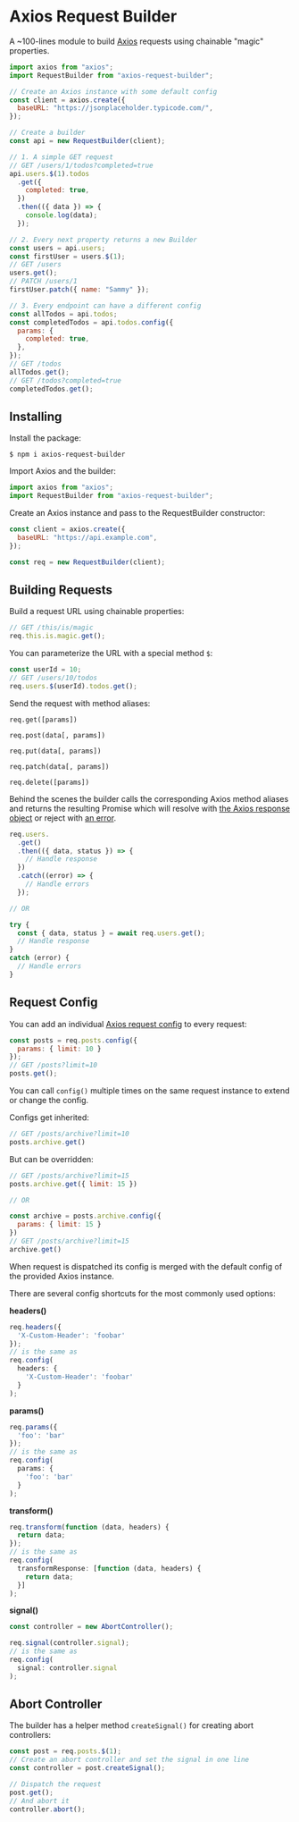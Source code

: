 # Axios Request Builder

A ~100-lines module to build [Axios](https://github.com/axios/axios) requests using chainable "magic" properties.

```js
import axios from "axios";
import RequestBuilder from "axios-request-builder";

// Create an Axios instance with some default config
const client = axios.create({
  baseURL: "https://jsonplaceholder.typicode.com/",
});

// Create a builder
const api = new RequestBuilder(client);

// 1. A simple GET request
// GET /users/1/todos?completed=true
api.users.$(1).todos
  .get({
    completed: true,
  })
  .then(({ data }) => {
    console.log(data);
  });

// 2. Every next property returns a new Builder
const users = api.users;
const firstUser = users.$(1);
// GET /users
users.get();
// PATCH /users/1
firstUser.patch({ name: "Sammy" });

// 3. Every endpoint can have a different config
const allTodos = api.todos;
const completedTodos = api.todos.config({
  params: {
    completed: true,
  },
});
// GET /todos
allTodos.get();
// GET /todos?completed=true
completedTodos.get();
```

## Installing

Install the package:

```
$ npm i axios-request-builder
```

Import Axios and the builder:

```js
import axios from "axios";
import RequestBuilder from "axios-request-builder";
```

Create an Axios instance and pass to the RequestBuilder constructor:

```js
const client = axios.create({
  baseURL: "https://api.example.com",
});

const req = new RequestBuilder(client);
```

## Building Requests

Build a request URL using chainable properties:

```js
// GET /this/is/magic
req.this.is.magic.get();
```

You can parameterize the URL with a special method `$`:

```js
const userId = 10;
// GET /users/10/todos
req.users.$(userId).todos.get();
```

Send the request with method aliases:

```
req.get([params])
```

```
req.post(data[, params])
```

```
req.put(data[, params])
```

```
req.patch(data[, params])
```

```
req.delete([params])
```

Behind the scenes the builder calls the corresponding Axios method aliases and returns the resulting Promise which will resolve with [the Axios response object](https://github.com/axios/axios#response-schema) or reject with [an error](https://github.com/axios/axios#handling-errors).

```js
req.users.
  .get()
  .then(({ data, status }) => {
    // Handle response
  })
  .catch((error) => {
    // Handle errors
  });

// OR

try {
  const { data, status } = await req.users.get();
  // Handle response
}
catch (error) {
  // Handle errors
}
```

## Request Config

You can add an individual [Axios request config](https://github.com/axios/axios#request-config) to every request:

```js
const posts = req.posts.config({
  params: { limit: 10 }
});
// GET /posts?limit=10
posts.get();
```

You can call `config()` multiple times on the same request instance to extend or change the config.

Configs get inherited:

```js
// GET /posts/archive?limit=10
posts.archive.get()
```

But can be overridden:

```js
// GET /posts/archive?limit=15
posts.archive.get({ limit: 15 })

// OR

const archive = posts.archive.config({
  params: { limit: 15 }
})
// GET /posts/archive?limit=15
archive.get()
```

When request is dispatched its config is merged with the default config of the provided Axios instance.

There are several config shortcuts for the most commonly used options:

**headers()**

```js
req.headers({
  'X-Custom-Header': 'foobar'
});
// is the same as
req.config(
  headers: {
    'X-Custom-Header': 'foobar'
  }
);
```

**params()**

```js
req.params({
  'foo': 'bar'
});
// is the same as
req.config(
  params: {
    'foo': 'bar'
  }
);
```

**transform()**

```js
req.transform(function (data, headers) {
  return data;
});
// is the same as
req.config(
  transformResponse: [function (data, headers) {
    return data; 
  }]
);
```

**signal()**

```js
const controller = new AbortController();

req.signal(controller.signal);
// is the same as
req.config(
  signal: controller.signal
);
```

## Abort Controller

The builder has a helper method `createSignal()` for creating abort controllers:

```js
const post = req.posts.$(1);
// Create an abort controller and set the signal in one line
const controller = post.createSignal();

// Dispatch the request
post.get();
// And abort it
controller.abort();
```